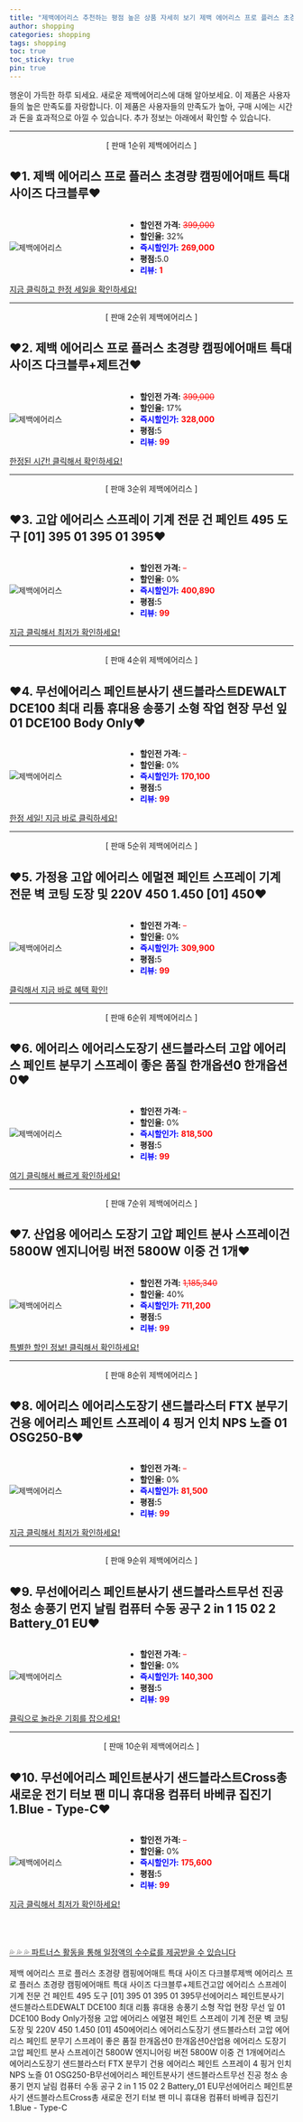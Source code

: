 ```yaml
---
title: "제백에어리스 추천하는 평점 높은 상품 자세히 보기 제백 에어리스 프로 플러스 초경량"
author: shopping
categories: shopping
tags: shopping
toc: true
toc_sticky: true
pin: true
---
```

행운이 가득한 하루 되세요. 새로운 제백에어리스에 대해 알아보세요. 이 제품은 사용자들의 높은 만족도를 자랑합니다. 이 제품은 사용자들의 만족도가 높아, 구매 시에는 시간과 돈을 효과적으로 아낄 수 있습니다. 추가 정보는 아래에서 확인할 수 있습니다.

---
<p class="toplist" style="margin: 0 auto; display: block; width: fit-content;">[ 판매 1순위 제백에어리스 ]</p>

<h2><strong>❤️1. 제백 에어리스 프로 플러스 초경량 캠핑에어매트 특대 사이즈 다크블루❤️</strong></h2>

<div style="display: flex; align-items: center;">
    <div style="flex: 0.4;">
        <img src="https://thumbnail6.coupangcdn.com/thumbnails/remote/230x230ex/image/vendor_inventory/a1be/0b722dcf2e862912348c6231023447b97ace9f76ff1333b0bd1d702885c6.jpg" alt="제백에어리스" style="max-width: 100%;">
    </div>
    <div style="flex: 0.6; margin-left: 10px;">
        <ul>
            <li><strong>할인전 가격:</strong> <del style="color: red;">399,000</del></li>
            <li><strong>할인율:</strong> 32%</li>
            <li><span style='color:blue'><strong>즉시할인가:</strong></span> <span style='color:red'><strong>269,000</strong></span></li>
            <li><strong>평점:</strong>5.0</li>
            <li><span style='color:blue'><strong>리뷰:</strong></span> <span style='color:red'><strong>1</strong></span></li>
        </ul>
    </div>
</div>
<div class="center">
    <a href="https://selin100587001.github.io?lptag=AF9450613&subid=githubio&pageKey=8058937049&traceid=V0-153&itemId=22631510732&vendorItemId=89672906160" class="myButton">
        지금 클릭하고 한정 세일을 확인하세요!
    </a>
</div>


---
<p class="toplist" style="margin: 0 auto; display: block; width: fit-content;">[ 판매 2순위 제백에어리스 ]</p>

<h2><strong>❤️2. 제백 에어리스 프로 플러스 초경량 캠핑에어매트 특대 사이즈 다크블루+제트건❤️</strong></h2>

<div style="display: flex; align-items: center;">
    <div style="flex: 0.4;">
        <img src="https://thumbnail6.coupangcdn.com/thumbnails/remote/230x230ex/image/vendor_inventory/a1be/0b722dcf2e862912348c6231023447b97ace9f76ff1333b0bd1d702885c6.jpg" alt="제백에어리스" style="max-width: 100%;">
    </div>
    <div style="flex: 0.6; margin-left: 10px;">
        <ul>
            <li><strong>할인전 가격:</strong> <del style="color: red;">399,000</del></li>
            <li><strong>할인율:</strong> 17%</li>
            <li><span style='color:blue'><strong>즉시할인가:</strong></span> <span style='color:red'><strong>328,000</strong></span></li>
            <li><strong>평점:</strong>5</li>
            <li><span style='color:blue'><strong>리뷰:</strong></span> <span style='color:red'><strong>99</strong></span></li>
        </ul>
    </div>
</div>
<div class="center">
    <a href="https://selin100587001.github.io?lptag=AF9450613&subid=githubio&pageKey=8243431253&traceid=V0-153&itemId=23723104580&vendorItemId=90747922816" class="myButton">
        한정된 시간! 클릭해서 확인하세요!
    </a>
</div>


---
<p class="toplist" style="margin: 0 auto; display: block; width: fit-content;">[ 판매 3순위 제백에어리스 ]</p>

<h2><strong>❤️3. 고압 에어리스 스프레이 기계 전문 건 페인트 495 도구 [01] 395 01 395 01 395❤️</strong></h2>

<div style="display: flex; align-items: center;">
    <div style="flex: 0.4;">
        <img src="https://thumbnail7.coupangcdn.com/thumbnails/remote/230x230ex/image/vendor_inventory/afc5/c9c571d071b0f419c68566087a45485ecc78490bcba34a23ca4dea43eeb6.jpg" alt="제백에어리스" style="max-width: 100%;">
    </div>
    <div style="flex: 0.6; margin-left: 10px;">
        <ul>
            <li><strong>할인전 가격:</strong> <del style="color: red;">-</del></li>
            <li><strong>할인율:</strong> 0%</li>
            <li><span style='color:blue'><strong>즉시할인가:</strong></span> <span style='color:red'><strong>400,890</strong></span></li>
            <li><strong>평점:</strong>5</li>
            <li><span style='color:blue'><strong>리뷰:</strong></span> <span style='color:red'><strong>99</strong></span></li>
        </ul>
    </div>
</div>
<div class="center">
    <a href="https://selin100587001.github.io?lptag=AF9450613&subid=githubio&pageKey=7258497036&traceid=V0-153&itemId=18481737663&vendorItemId=89971436483" class="myButton">
        지금 클릭해서 최저가 확인하세요!
    </a>
</div>


---
<p class="toplist" style="margin: 0 auto; display: block; width: fit-content;">[ 판매 4순위 제백에어리스 ]</p>

<h2><strong>❤️4. 무선에어리스 페인트분사기 샌드블라스트DEWALT DCE100 최대 리튬 휴대용 송풍기 소형 작업 현장 무선 잎 01 DCE100 Body Only❤️</strong></h2>

<div style="display: flex; align-items: center;">
    <div style="flex: 0.4;">
        <img src="https://thumbnail8.coupangcdn.com/thumbnails/remote/230x230ex/image/vendor_inventory/a4f6/63cbaa261fbcdb970edf40459b7d251bba3a7bdec2a2484987041abf8baf.jpg" alt="제백에어리스" style="max-width: 100%;">
    </div>
    <div style="flex: 0.6; margin-left: 10px;">
        <ul>
            <li><strong>할인전 가격:</strong> <del style="color: red;">-</del></li>
            <li><strong>할인율:</strong> 0%</li>
            <li><span style='color:blue'><strong>즉시할인가:</strong></span> <span style='color:red'><strong>170,100</strong></span></li>
            <li><strong>평점:</strong>5</li>
            <li><span style='color:blue'><strong>리뷰:</strong></span> <span style='color:red'><strong>99</strong></span></li>
        </ul>
    </div>
</div>
<div class="center">
    <a href="https://selin100587001.github.io?lptag=AF9450613&subid=githubio&pageKey=7497769539&traceid=V0-153&itemId=19620340516&vendorItemId=87599268156" class="myButton">
        한정 세일! 지금 바로 클릭하세요!
    </a>
</div>


---
<p class="toplist" style="margin: 0 auto; display: block; width: fit-content;">[ 판매 5순위 제백에어리스 ]</p>

<h2><strong>❤️5. 가정용 고압 에어리스 에멀젼 페인트 스프레이 기계 전문 벽 코팅 도장 및 220V 450 1.450 [01] 450❤️</strong></h2>

<div style="display: flex; align-items: center;">
    <div style="flex: 0.4;">
        <img src="https://thumbnail7.coupangcdn.com/thumbnails/remote/230x230ex/image/vendor_inventory/0eea/42655ded4cc445ade4783bea5c55b9e75361ee24d4c715828cad2b473b5e.jpg" alt="제백에어리스" style="max-width: 100%;">
    </div>
    <div style="flex: 0.6; margin-left: 10px;">
        <ul>
            <li><strong>할인전 가격:</strong> <del style="color: red;">-</del></li>
            <li><strong>할인율:</strong> 0%</li>
            <li><span style='color:blue'><strong>즉시할인가:</strong></span> <span style='color:red'><strong>309,900</strong></span></li>
            <li><strong>평점:</strong>5</li>
            <li><span style='color:blue'><strong>리뷰:</strong></span> <span style='color:red'><strong>99</strong></span></li>
        </ul>
    </div>
</div>
<div class="center">
    <a href="https://selin100587001.github.io?lptag=AF9450613&subid=githubio&pageKey=7366944878&traceid=V0-153&itemId=18993767948&vendorItemId=89467053672" class="myButton">
        클릭해서 지금 바로 혜택 확인!
    </a>
</div>


---
<p class="toplist" style="margin: 0 auto; display: block; width: fit-content;">[ 판매 6순위 제백에어리스 ]</p>

<h2><strong>❤️6. 에어리스 에어리스도장기 샌드블라스터 고압 에어리스 페인트 분무기 스프레이 좋은 품질 한개옵션0 한개옵션0❤️</strong></h2>

<div style="display: flex; align-items: center;">
    <div style="flex: 0.4;">
        <img src="https://thumbnail10.coupangcdn.com/thumbnails/remote/230x230ex/image/vendor_inventory/ea88/11baaa1e073c5f417cd37a6abbe69597dad69a976698aa75b02440e59964.jpg" alt="제백에어리스" style="max-width: 100%;">
    </div>
    <div style="flex: 0.6; margin-left: 10px;">
        <ul>
            <li><strong>할인전 가격:</strong> <del style="color: red;">-</del></li>
            <li><strong>할인율:</strong> 0%</li>
            <li><span style='color:blue'><strong>즉시할인가:</strong></span> <span style='color:red'><strong>818,500</strong></span></li>
            <li><strong>평점:</strong>5</li>
            <li><span style='color:blue'><strong>리뷰:</strong></span> <span style='color:red'><strong>99</strong></span></li>
        </ul>
    </div>
</div>
<div class="center">
    <a href="https://selin100587001.github.io?lptag=AF9450613&subid=githubio&pageKey=7511291254&traceid=V0-153&itemId=19681423762&vendorItemId=86786778005" class="myButton">
        여기 클릭해서 빠르게 확인하세요!
    </a>
</div>


---
<p class="toplist" style="margin: 0 auto; display: block; width: fit-content;">[ 판매 7순위 제백에어리스 ]</p>

<h2><strong>❤️7. 산업용 에어리스 도장기 고압 페인트 분사 스프레이건 5800W 엔지니어링 버전 5800W 이중 건 1개❤️</strong></h2>

<div style="display: flex; align-items: center;">
    <div style="flex: 0.4;">
        <img src="https://thumbnail10.coupangcdn.com/thumbnails/remote/230x230ex/image/vendor_inventory/7c4d/91eef61f29dd3c4553ea363e7a458bc5310bef3d333012ddb3fa77c4323c.png" alt="제백에어리스" style="max-width: 100%;">
    </div>
    <div style="flex: 0.6; margin-left: 10px;">
        <ul>
            <li><strong>할인전 가격:</strong> <del style="color: red;">1,185,340</del></li>
            <li><strong>할인율:</strong> 40%</li>
            <li><span style='color:blue'><strong>즉시할인가:</strong></span> <span style='color:red'><strong>711,200</strong></span></li>
            <li><strong>평점:</strong>5</li>
            <li><span style='color:blue'><strong>리뷰:</strong></span> <span style='color:red'><strong>99</strong></span></li>
        </ul>
    </div>
</div>
<div class="center">
    <a href="https://selin100587001.github.io?lptag=AF9450613&subid=githubio&pageKey=7436951352&traceid=V0-153&itemId=19329264597&vendorItemId=86443241458" class="myButton">
        특별한 할인 정보! 클릭해서 확인하세요!
    </a>
</div>


---
<p class="toplist" style="margin: 0 auto; display: block; width: fit-content;">[ 판매 8순위 제백에어리스 ]</p>

<h2><strong>❤️8. 에어리스 에어리스도장기 샌드블라스터 FTX 분무기 건용 에어리스 페인트 스프레이 4 핑거 인치 NPS 노즐 01 OSG250-B❤️</strong></h2>

<div style="display: flex; align-items: center;">
    <div style="flex: 0.4;">
        <img src="https://thumbnail8.coupangcdn.com/thumbnails/remote/230x230ex/image/vendor_inventory/f832/a63d5ad86dff84d002cb2d7fd87636edcca28d6ea0a725b7d619f3adefb7.jpg" alt="제백에어리스" style="max-width: 100%;">
    </div>
    <div style="flex: 0.6; margin-left: 10px;">
        <ul>
            <li><strong>할인전 가격:</strong> <del style="color: red;">-</del></li>
            <li><strong>할인율:</strong> 0%</li>
            <li><span style='color:blue'><strong>즉시할인가:</strong></span> <span style='color:red'><strong>81,500</strong></span></li>
            <li><strong>평점:</strong>5</li>
            <li><span style='color:blue'><strong>리뷰:</strong></span> <span style='color:red'><strong>99</strong></span></li>
        </ul>
    </div>
</div>
<div class="center">
    <a href="https://selin100587001.github.io?lptag=AF9450613&subid=githubio&pageKey=7491419961&traceid=V0-153&itemId=19589860865&vendorItemId=86786837218" class="myButton">
        지금 클릭해서 최저가 확인하세요!
    </a>
</div>


---
<p class="toplist" style="margin: 0 auto; display: block; width: fit-content;">[ 판매 9순위 제백에어리스 ]</p>

<h2><strong>❤️9. 무선에어리스 페인트분사기 샌드블라스트무선 진공 청소 송풍기 먼지 날림 컴퓨터 수동 공구 2 in 1 15 02 2 Battery_01 EU❤️</strong></h2>

<div style="display: flex; align-items: center;">
    <div style="flex: 0.4;">
        <img src="https://thumbnail7.coupangcdn.com/thumbnails/remote/230x230ex/image/vendor_inventory/7dbb/7563c1a3bf950f34c5fb391ff9113208c651bd4c8f932d371dc1a93039ff.jpg" alt="제백에어리스" style="max-width: 100%;">
    </div>
    <div style="flex: 0.6; margin-left: 10px;">
        <ul>
            <li><strong>할인전 가격:</strong> <del style="color: red;">-</del></li>
            <li><strong>할인율:</strong> 0%</li>
            <li><span style='color:blue'><strong>즉시할인가:</strong></span> <span style='color:red'><strong>140,300</strong></span></li>
            <li><strong>평점:</strong>5</li>
            <li><span style='color:blue'><strong>리뷰:</strong></span> <span style='color:red'><strong>99</strong></span></li>
        </ul>
    </div>
</div>
<div class="center">
    <a href="https://selin100587001.github.io?lptag=AF9450613&subid=githubio&pageKey=7472342254&traceid=V0-153&itemId=19500671165&vendorItemId=86787812642" class="myButton">
        클릭으로 놀라운 기회를 잡으세요!
    </a>
</div>


---
<p class="toplist" style="margin: 0 auto; display: block; width: fit-content;">[ 판매 10순위 제백에어리스 ]</p>

<h2><strong>❤️10. 무선에어리스 페인트분사기 샌드블라스트Cross총 새로운 전기 터보 팬 미니 휴대용 컴퓨터 바베큐 집진기 1.Blue - Type-C❤️</strong></h2>

<div style="display: flex; align-items: center;">
    <div style="flex: 0.4;">
        <img src="https://thumbnail8.coupangcdn.com/thumbnails/remote/230x230ex/image/vendor_inventory/3900/728b68be31e94f54ab520ef486577cb1175ace3669d94227b5557450fe9a.jpg" alt="제백에어리스" style="max-width: 100%;">
    </div>
    <div style="flex: 0.6; margin-left: 10px;">
        <ul>
            <li><strong>할인전 가격:</strong> <del style="color: red;">-</del></li>
            <li><strong>할인율:</strong> 0%</li>
            <li><span style='color:blue'><strong>즉시할인가:</strong></span> <span style='color:red'><strong>175,600</strong></span></li>
            <li><strong>평점:</strong>5</li>
            <li><span style='color:blue'><strong>리뷰:</strong></span> <span style='color:red'><strong>99</strong></span></li>
        </ul>
    </div>
</div>
<div class="center">
    <a href="https://selin100587001.github.io?lptag=AF9450613&subid=githubio&pageKey=7382756703&traceid=V0-153&itemId=19070271597&vendorItemId=86787805063" class="myButton">
        지금 클릭해서 최저가 확인하세요!
    </a>
</div>

<br><br><br>[💦 💦 💦 파트너스 활동을 통해 일정액의 수수료를 제공받을 수 있습니다](https://link.coupang.com/a/bcpT2c)<br><br>제백 에어리스 프로 플러스 초경량 캠핑에어매트 특대 사이즈 다크블루제백 에어리스 프로 플러스 초경량 캠핑에어매트 특대 사이즈 다크블루+제트건고압 에어리스 스프레이 기계 전문 건 페인트 495 도구 [01] 395 01 395 01 395무선에어리스 페인트분사기 샌드블라스트DEWALT DCE100 최대 리튬 휴대용 송풍기 소형 작업 현장 무선 잎 01 DCE100 Body Only가정용 고압 에어리스 에멀젼 페인트 스프레이 기계 전문 벽 코팅 도장 및 220V 450 1.450 [01] 450에어리스 에어리스도장기 샌드블라스터 고압 에어리스 페인트 분무기 스프레이 좋은 품질 한개옵션0 한개옵션0산업용 에어리스 도장기 고압 페인트 분사 스프레이건 5800W 엔지니어링 버전 5800W 이중 건 1개에어리스 에어리스도장기 샌드블라스터 FTX 분무기 건용 에어리스 페인트 스프레이 4 핑거 인치 NPS 노즐 01 OSG250-B무선에어리스 페인트분사기 샌드블라스트무선 진공 청소 송풍기 먼지 날림 컴퓨터 수동 공구 2 in 1 15 02 2 Battery_01 EU무선에어리스 페인트분사기 샌드블라스트Cross총 새로운 전기 터보 팬 미니 휴대용 컴퓨터 바베큐 집진기 1.Blue - Type-C